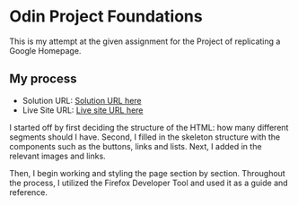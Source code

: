 # Odin Project Foundations

This is my attempt at the given assignment for the Project of replicating a Google Homepage.


## My process

- Solution URL: [Solution URL here](https://github.com/livlivana/google-homepage)
- Live Site URL: [Live site URL here](https://livlivana.github.io/google-homepage/)

I started off by first deciding the structure of the HTML: how many different segments should I have. Second, I filled in the skeleton structure with the components such as the buttons, links and lists. Next, I added in the relevant images and links.

Then, I begin working and styling the page section by section.
Throughout the process, I utilized the Firefox Developer Tool and used it as a guide and reference.
